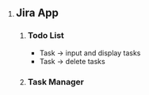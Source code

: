 1. ## **Jira App**
    1. ### **Todo List**
        - Task -> input and display tasks
        - Task -> delete tasks 
    2. ### **Task Manager**
      
        
